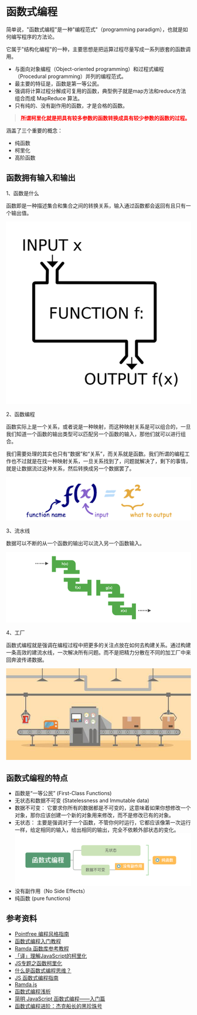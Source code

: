# 函数式编程 

简单说，"函数式编程"是一种"编程范式"（programming paradigm），也就是如何编写程序的方法论。

它属于"结构化编程"的一种，主要思想是把运算过程尽量写成一系列嵌套的函数调用。

- 与面向对象编程（Object-oriented programming）和过程式编程（Procedural programming）并列的编程范式。
- 最主要的特征是，函数是第一等公民。
- 强调将计算过程分解成可复用的函数，典型例子就是map方法和reduce方法组合而成 MapReduce 算法。
- 只有纯的、没有副作用的函数，才是合格的函数。

> <font color="red"><b>所谓柯里化就是把具有较多参数的函数转换成具有较少参数的函数的过程。</b></font>

涵盖了三个重要的概念：

- 纯函数
- 柯里化
- 高阶函数

## 函数拥有输入和输出

1、函数是什么

函数即是一种描述集合和集合之间的转换关系，输入通过函数都会返回有且只有一个输出值。

![输入输出](../images/programming/input_output.jpg)

2、函数编程

函数实际上是一个关系，或者说是一种映射，而这种映射关系是可以组合的，一旦我们知道一个函数的输出类型可以匹配另一个函数的输入，那他们就可以进行组合。

我们需要处理的其实也只有“数据”和“关系”，而关系就是函数。我们所谓的编程工作也不过就是在找一种映射关系，一旦关系找到了，问题就解决了，剩下的事情，就是让数据流过这种关系，然后转换成另一个数据罢了。

![转换关系](../images/programming/function_input_output.jpg)

3、流水线

数据可以不断的从一个函数的输出可以流入另一个函数输入。

![流水线](../images/programming/transform.jpg)

4、工厂

函数式编程就是强调在编程过程中把更多的关注点放在如何去构建关系。通过构建一条高效的建流水线，一次解决所有问题。而不是把精力分散在不同的加工厂中来回奔波传递数据。

![工厂](../images/programming/factory.jpg)


## 函数式编程的特点

- 函数是“一等公民” (First-Class Functions)
- 无状态和数据不可变 (Statelessness and Immutable data)
 - 数据不可变： 它要求你所有的数据都是不可变的，这意味着如果你想修改一个对象，那你应该创建一个新的对象用来修改，而不是修改已有的对象。
 - 无状态： 主要是强调对于一个函数，不管你何时运行，它都应该像第一次运行一样，给定相同的输入，给出相同的输出，完全不依赖外部状态的变化。 
 ![Function](../images/programming/function.jpg)
- 没有副作用（No Side Effects）
- 纯函数 (pure functions)

## 参考资料
- [Pointfree 编程风格指南](http://www.ruanyifeng.com/blog/2017/03/pointfree.html)
- [函数式编程入门教程](http://www.ruanyifeng.com/blog/2017/02/fp-tutorial.html)
- [Ramda 函数库参考教程](https://www.ruanyifeng.com/blog/2017/03/ramda.html)
- [「译」理解JavaScript的柯里化](https://zhuanlan.zhihu.com/p/50247174)
- [JS专题之函数柯里化](https://zhuanlan.zhihu.com/p/55785190)
- [什么是函数式编程思维？](https://juejin.im/entry/59c654906fb9a00a4e67af25)
- [JS 函数式编程指南](https://llh911001.gitbooks.io/mostly-adequate-guide-chinese/content)
- [Ramda.js](https://ramda.cn)
- [函数式编程浅析](https://zhuanlan.zhihu.com/p/74777206)
- [简明 JavaScript 函数式编程——入门篇](https://juejin.im/post/5d70e25de51d453c11684cc4)
- [函数式编程进阶：杰克船长的黑珍珠号](https://juejin.im/post/5e09554bf265da33b5074d7f)
